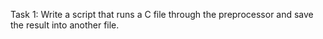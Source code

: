 Task 1: Write a script that runs a C file through the preprocessor and save the result into another file.
